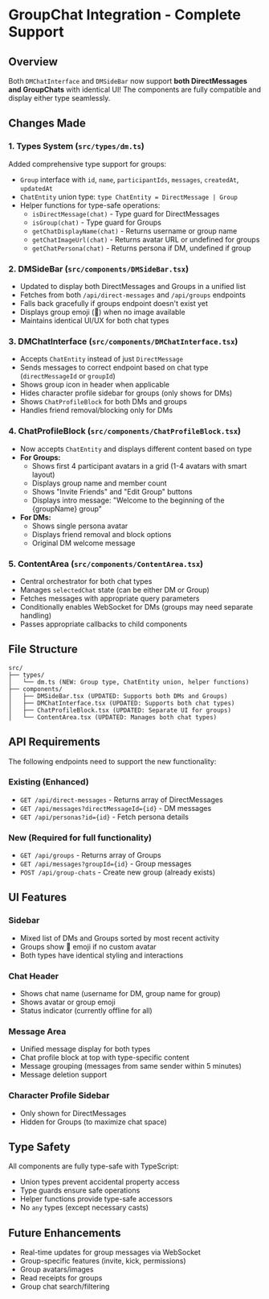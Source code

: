 # GroupChat Integration - Complete Support

## Overview
Both `DMChatInterface` and `DMSideBar` now support **both DirectMessages and GroupChats** with identical UI! The components are fully compatible and display either type seamlessly.

## Changes Made

### 1. **Types System** (`src/types/dm.ts`)
Added comprehensive type support for groups:
- `Group` interface with `id`, `name`, `participantIds`, `messages`, `createdAt`, `updatedAt`
- `ChatEntity` union type: `type ChatEntity = DirectMessage | Group`
- Helper functions for type-safe operations:
  - `isDirectMessage(chat)` - Type guard for DirectMessages
  - `isGroup(chat)` - Type guard for Groups
  - `getChatDisplayName(chat)` - Returns username or group name
  - `getChatImageUrl(chat)` - Returns avatar URL or undefined for groups
  - `getChatPersona(chat)` - Returns persona if DM, undefined if group

### 2. **DMSideBar** (`src/components/DMSideBar.tsx`)
- Updated to display both DirectMessages and Groups in a unified list
- Fetches from both `/api/direct-messages` and `/api/groups` endpoints
- Falls back gracefully if groups endpoint doesn't exist yet
- Displays group emoji (👥) when no image available
- Maintains identical UI/UX for both chat types

### 3. **DMChatInterface** (`src/components/DMChatInterface.tsx`)
- Accepts `ChatEntity` instead of just `DirectMessage`
- Sends messages to correct endpoint based on chat type (`directMessageId` or `groupId`)
- Shows group icon in header when applicable
- Hides character profile sidebar for groups (only shows for DMs)
- Shows `ChatProfileBlock` for both DMs and groups
- Handles friend removal/blocking only for DMs

### 4. **ChatProfileBlock** (`src/components/ChatProfileBlock.tsx`)
- Now accepts `ChatEntity` and displays different content based on type
- **For Groups:**
  - Shows first 4 participant avatars in a grid (1-4 avatars with smart layout)
  - Displays group name and member count
  - Shows "Invite Friends" and "Edit Group" buttons
  - Displays intro message: "Welcome to the beginning of the {groupName} group"
- **For DMs:**
  - Shows single persona avatar
  - Displays friend removal and block options
  - Original DM welcome message

### 5. **ContentArea** (`src/components/ContentArea.tsx`)
- Central orchestrator for both chat types
- Manages `selectedChat` state (can be either DM or Group)
- Fetches messages with appropriate query parameters
- Conditionally enables WebSocket for DMs (groups may need separate handling)
- Passes appropriate callbacks to child components

## File Structure

```
src/
├── types/
│   └── dm.ts (NEW: Group type, ChatEntity union, helper functions)
├── components/
│   ├── DMSideBar.tsx (UPDATED: Supports both DMs and Groups)
│   ├── DMChatInterface.tsx (UPDATED: Supports both chat types)
│   ├── ChatProfileBlock.tsx (UPDATED: Separate UI for groups)
│   └── ContentArea.tsx (UPDATED: Manages both chat types)
```

## API Requirements

The following endpoints need to support the new functionality:

### Existing (Enhanced)
- `GET /api/direct-messages` - Returns array of DirectMessages
- `GET /api/messages?directMessageId={id}` - DM messages
- `GET /api/personas?id={id}` - Fetch persona details

### New (Required for full functionality)
- `GET /api/groups` - Returns array of Groups
- `GET /api/messages?groupId={id}` - Group messages  
- `POST /api/group-chats` - Create new group (already exists)

## UI Features

### Sidebar
- Mixed list of DMs and Groups sorted by most recent activity
- Groups show 👥 emoji if no custom avatar
- Both types have identical styling and interactions

### Chat Header
- Shows chat name (username for DM, group name for group)
- Shows avatar or group emoji
- Status indicator (currently offline for all)

### Message Area
- Unified message display for both types
- Chat profile block at top with type-specific content
- Message grouping (messages from same sender within 5 minutes)
- Message deletion support

### Character Profile Sidebar
- Only shown for DirectMessages
- Hidden for Groups (to maximize chat space)

## Type Safety

All components are fully type-safe with TypeScript:
- Union types prevent accidental property access
- Type guards ensure safe operations
- Helper functions provide type-safe accessors
- No `any` types (except necessary casts)

## Future Enhancements

- Real-time updates for group messages via WebSocket
- Group-specific features (invite, kick, permissions)
- Group avatars/images
- Read receipts for groups
- Group chat search/filtering
